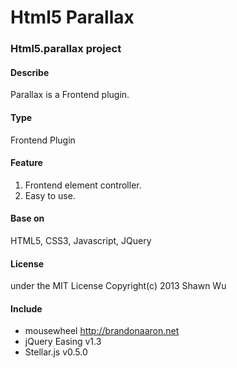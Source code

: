 Html5 Parallax
=========

### Html5.parallax project

#### Describe
Parallax is a Frontend plugin.

#### Type 
Frontend Plugin

#### Feature 
1. Frontend element controller.
2. Easy to use.

#### Base on
HTML5, CSS3, Javascript, JQuery

#### License
under the MIT License Copyright(c) 2013 Shawn Wu

#### Include
 - mousewheel http://brandonaaron.net
 - jQuery Easing v1.3
 - Stellar.js v0.5.0
